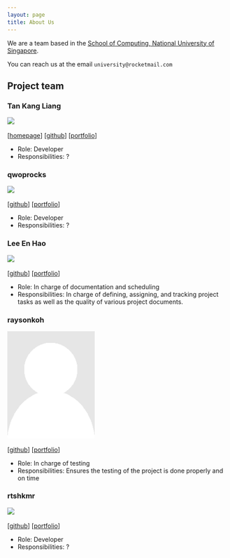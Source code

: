 ```yaml
---
layout: page
title: About Us
---
```


We are a team based in the [School of Computing, National University of Singapore](http://www.comp.nus.edu.sg).

You can reach us at the email `university@rocketmail.com`

## Project team

### Tan Kang Liang

<img src="images/johndoe.png" width="200px">

[[homepage](http://www.comp.nus.edu.sg/~damithch)]
[[github](https://github.com/tankangliang)]
[[portfolio](team/johndoe.md)]

* Role: Developer
* Responsibilities: ?

### qwoprocks

<img src="images/johndoe.png" width="200px">

[[github](http://github.com/qwoprocks)]
[[portfolio](team/johndoe.md)]

* Role: Developer
* Responsibilities: ?

### Lee En Hao

<img src="images/johndoe.png" width="200px">

[[github](http://github.com/leeenhao)]
[[portfolio](team/leeenhao.md)]

* Role: In charge of documentation and scheduling
* Responsibilities: In charge of defining, assigning, and tracking project tasks as well as
the quality of various project documents.

### raysonkoh

<img src="images/raysonkoh.png" width="200px">

[[github](http://github.com/raysonkoh)]
[[portfolio](team/raysonkoh.md)]

* Role: In charge of testing
* Responsibilities: Ensures the testing of the project is done properly and on time

### rtshkmr

<img src="images/johndoe.png" width="200px">

[[github](http://github.com/rtshkmr)]
[[portfolio](team/johndoe.md)]

* Role: Developer
* Responsibilities: ?

